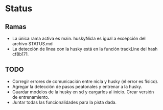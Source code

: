 # Status

## Ramas 

  * La única rama activa es main. huskyNicla es igual a excepción del archivo STATUS.md
  * La detección de línea con la husky está en la función trackLine del hash cf8b171.

## TODO

  * Corregir errores de comunicación entre nicla y husky (el error es físico).
  * Agregar la detección de pasos peatonales y entrenar a la husky.
  * Guardar modelos de la husky en sd y cargarlos al inicio. Crear versión de entrenamiento.
  * Juntar todas las funcionalidades para la pista dada.